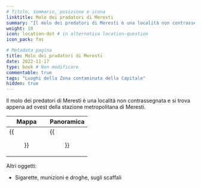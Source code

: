 ```yaml
---
# Titolo, sommario, posizione e icona
linktitle: Molo dei pradatori di Meresti
summary: "Il molo dei predatori di Meresti è una località non contrassegnata e si trova appena ad ovest della stazione metropolitana di Meresti."
weight: 10
icon: location-dot # in alternativa location-question
icon_pack: fas

# Metadata pagina
title: Molo dei pradatori di Meresti
date: 2022-11-17
type: book # Non modificare
commentable: true
tags: "Luoghi della Zona contaminata della Capitale"
hidden: true
---
```




Il molo dei predatori di Meresti è una località non contrassegnata e si trova appena ad ovest della stazione metropolitana di Meresti.

| Mappa                                            | Panoramica                                    |
| ------------------------------------------------ | --------------------------------------------- |
| {{<figure src="Meresti_raider_docks_map.webp">}} | {{<figure src="Meresti_raider's_dock.webp">}} |



Altri oggetti:
- Sigarette, munizioni e droghe, sugli scaffali


